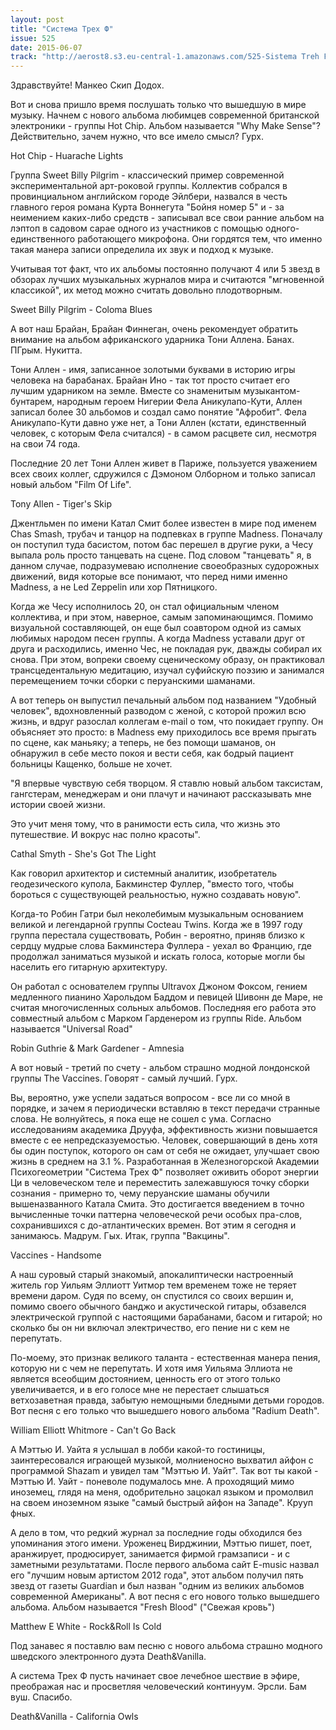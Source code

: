 ```yaml
---
layout: post
title: "Система Трех Ф"
issue: 525
date: 2015-06-07
track: "http://aerost8.s3.eu-central-1.amazonaws.com/525-Sistema Treh F.mp3"
---
```


Здравствуйте! Манкео Скип Додох.

Вот и снова пришло время послушать только что вышедшую в мире музыку. Начнем с нового альбома любимцев современной британской электроники - группы Hot Chip. Альбом называется "Why Make Sense"? Действительно, зачем нужно, что все имело смысл? Гурх.

Hot Chip - Huarache Lights

Группа Sweet Billy Pilgrim - классический пример современной экспериментальной арт-роковой группы. Коллектив собрался в провинциальном английском городе Эйлбери, назвался в честь главного героя романа Курта Воннегута "Бойня номер 5" и - за неимением каких-либо средств - записывал все свои ранние альбом на лэптоп в садовом сарае одного из участников с помощью одного-единственного работающего микрофона. Они гордятся тем, что именно такая манера записи определила их звук и подход к музыке.

Учитывая тот факт, что их альбомы постоянно получают 4 или 5 звезд в обзорах лучших музыкальных журналов мира и считаются "мгновенной классикой", их метод можно считать довольно плодотворным.

Sweet Billy Pilgrim - Coloma Blues

А вот наш Брайан, Брайан Финнеган, очень рекомендует обратить внимание на альбом африканского ударника Тони Аллена. Банах. ПГрым. Нукитта.

Тони Аллен - имя, записанное золотыми буквами в историю игры человека на барабанах. Брайан Ино - так тот просто считает его лучшим ударником на земле. Вместе со знаменитым музыкантом-бунтарем, народным героем Нигерии Фела Аникулапо-Кути, Аллен записал более 30 альбомов и создал само понятие "Афробит". Фела Аникулапо-Кути давно уже нет, а Тони Аллен (кстати, единственный человек, с которым Фела считался) - в самом расцвете сил, несмотря на свои 74 года.

Последние 20 лет Тони Аллен живет в Париже, пользуется уважением всех своих коллег, сдружился с Дэмоном Олборном и только записал новый альбом "Film Of Life".

Tony Allen - Tiger's Skip

Джентльмен по имени Катал Смит более известен в мире под именем Chas Smash, трубач и танцор на подпевках в группе Madness. Поначалу он поступил туда басистом, потом бас перешел в другие руки, а Чесу выпала роль просто танцевать на сцене. Под словом "танцевать" я, в данном случае, подразумеваю исполнение своеобразных судорожных движений, видя которые все понимают, что перед ними именно Madness, а не Led Zeppelin или хор Пятницкого.

Когда же Чесу исполнилось 20, он стал официальным членом коллектива, и при этом, наверное, самым запоминающимся. Помимо визуальной составляющей, он еще был соавтором одной из самых любимых народом песен группы. А когда Madness уставали друг от друга и расходились, именно Чес, не покладая рук, дважды собирал их снова. При этом, вопреки своему сценическому образу, он практиковал трансцедентальную медитацию, изучал суфийскую поэзию и занимался перемещением точки сборки с перуанскими шаманами.

А вот теперь он выпустил печальный альбом под названием "Удобный человек", вдохновленный разводом с женой, с которой прожил всю жизнь, и вдруг разослал коллегам e-mail о том, что покидает группу. Он объясняет это просто: в Madness ему приходилось все время прыгать по сцене, как маньяку; а теперь, не без помощи шаманов, он обнаружил в себе место покоя и вести себя, как бодрый пациент больницы Кащенко, больше не хочет.

"Я впервые чувствую себя творцом. Я ставлю новый альбом таксистам, гангстерам, менеджерам и они плачут и начинают рассказывать мне истории своей жизни.

Это учит меня тому, что в ранимости есть сила, что жизнь это путешествие. И вокрус нас полно красоты".

Cathal Smyth - She's Got The Light

Как говорил архитектор и системный аналитик, изобретатель геодезического купола, Бакминстер Фуллер, "вместо того, чтобы бороться с существующей реальностью, нужно создавать новую".

Когда-то Робин Гатри был неколебимым музыкальным основанием великой и легендарной группы Cocteau Twins. Когда же в 1997 году группа перестала существовать, Робин - вероятно, приняв близко к сердцу мудрые слова Бакминстера Фуллера - уехал во Францию, где продолжал заниматься музыкой и искать голоса, которые могли бы населить его гитарную архитектуру.

Он работал с основателем группы Ultravox Джоном Фоксом, гением медленного пианино Харольдом Баддом и певицей Шивонн де Маре, не считая многочисленных сольных альбомов. Последняя его работа это совместный альбом с Марком Гарденером из группы Ride. Альбом называется "Universal Road"

Robin Guthrie & Mark Gardener - Amnesia

А вот новый - третий по счету - альбом страшно модной лондонской группы The Vaccines. Говорят - самый лучший. Гурх.

Вы, вероятно, уже успели задаться вопросом - все ли со мной в порядке, и зачем я периодически вставляю в текст передачи странные слова. Не волнуйтесь, я пока еще не сошел с ума. Согласно исследованиям академика Друуфа, эффективность жизни повышается вместе с ее непредсказуемостью. Человек, совершающий в день хотя бы один поступок, которого он сам от себя не ожидает, улучшает свою жизнь в среднем на 3.1 %. Разработанная в Железногорской Академии Психогеометрии "Система Трех Ф" позволяет оживить оборот энергии Ци в человеческом теле и переместить залежавшуюся точку сборки сознания - примерно то, чему перуанские шаманы обучили вышеназванного Катала Смита. Это достигается введением в точно вычисленные точки паттерна человеческой речи особых пра-слов, сохранившихся с до-атлантических времен. Вот этим я сегодня и занимаюсь. Мадрум. Гых. Итак, группа "Вакцины".

Vaccines - Handsome

А наш суровый старый знакомый, апокалиптически настроенный житель гор Уильям Эллиотт Уитмор тем временем тоже не теряет времени даром. Судя по всему, он спустился со своих вершин и, помимо своего обычного банджо и акустической гитары, обзавелся электрической группой с настоящими барабанами, басом и гитарой; но сколько бы он ни включал электричество, его пение ни с кем не перепутать.

По-моему, это признак великого таланта - естественная манера пения, которую ни с чем не перепутать. И хотя имя Уильяма Эллиота не является всеобщим достоянием, ценность его от этого только увеличивается, и в его голосе мне не перестает слышаться ветхозаветная правда, забытую немощными бледными детьми городов. Вот песня с его только что вышедшего нового альбома "Radium Death".

William Elliott Whitmore - Can't Go Back

А Мэттью И. Уайта я услышал в лобби какой-то гостиницы, заинтересовался играющей музыкой, молниеносно выхватил айфон с программой Shazam и увидел там "Мэттью И. Уайт". Так вот ты какой - Мэттью И. Уайт - поневоле подумалось мне. А проходящий мимо иноземец, глядя на меня, одобрительно зацокал языком и промолвил на своем иноземном языке "самый быстрый айфон на Западе". Крууп фных.

А дело в том, что редкий журнал за последние годы обходился без упоминания этого имени. Уроженец Вирджинии, Мэттью пишет, поет, аранжирует, продюсирует, занимается фирмой грамзаписи - и с заметными результатами. После первого альбома сайт E-music назвал его "лучшим новым артистом 2012 года", этот альбом получил пять звезд от газеты Guardian и был назван "одним из великих альбомов современной Американы". А вот песня с его нового только вышедшего альбома. Альбом называется "Fresh Blood" ("Свежая кровь")

Matthew E White - Rock&Roll Is Cold

Под занавес я поставлю вам песню с нового альбома страшно модного шведского электронного дуэта Death&Vanilla.

А система Трех Ф пусть начинает свое лечебное шествие в эфире, преображая нас и просветляя человеческий континуум. Эрсли. Бам вуш. Спасибо.

Death&Vanilla - California Owls
